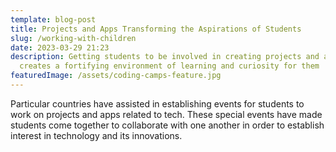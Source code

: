 ```yaml
---
template: blog-post
title: Projects and Apps Transforming the Aspirations of Students
slug: /working-with-children
date: 2023-03-29 21:23
description: Getting students to be involved in creating projects and apps
  creates a fortifying environment of learning and curiosity for them
featuredImage: /assets/coding-camps-feature.jpg
---
```

P﻿articular countries have assisted in establishing events for students to work on projects and apps related to tech. These special events have made students come together to collaborate with one another in order to establish interest in technology and its innovations.